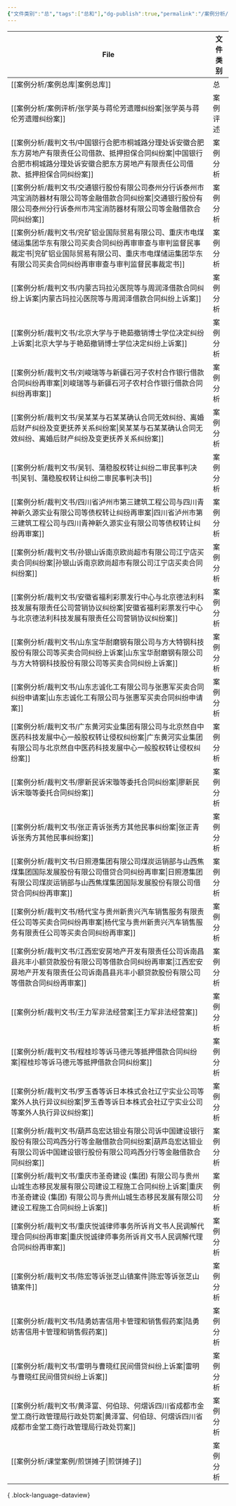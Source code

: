 ```yaml
---
{"文件类别":"总","tags":["总和"],"dg-publish":true,"permalink":"/案例分析/案例总库/","dgPassFrontmatter":true,"created":"2024-09-11T13:23:16.069+08:00","updated":"2024-09-13T09:57:53.492+08:00"}
---
```


| File                                                                                                                | 文件类别 |
| ------------------------------------------------------------------------------------------------------------------- | ---- |
| [[案例分析/案例总库\|案例总库]]                                                                                              | 总    |
| [[案例分析/案例评析/张学英与蒋伦芳遗赠纠纷案\|张学英与蒋伦芳遗赠纠纷案]]                                                                         | 案例评述 |
| [[案例分析/裁判文书/中国银行合肥市桐城路分理处诉安徽合肥东方房地产有限责任公司借款、抵押担保合同纠纷案\|中国银行合肥市桐城路分理处诉安徽合肥东方房地产有限责任公司借款、抵押担保合同纠纷案]]               | 案例分析 |
| [[案例分析/裁判文书/交通银行股份有限公司泰州分行诉泰州市鸿宝消防器材有限公司等金融借款合同纠纷案\|交通银行股份有限公司泰州分行诉泰州市鸿宝消防器材有限公司等金融借款合同纠纷案]]                     | 案例分析 |
| [[案例分析/裁判文书/兖矿铝业国际贸易有限公司、重庆市电煤储运集团华东有限公司买卖合同纠纷再审审查与审判监督民事裁定书\|兖矿铝业国际贸易有限公司、重庆市电煤储运集团华东有限公司买卖合同纠纷再审审查与审判监督民事裁定书]] | 案例分析 |
| [[案例分析/裁判文书/内蒙古玛拉沁医院等与周润泽借款合同纠纷上诉案\|内蒙古玛拉沁医院等与周润泽借款合同纠纷上诉案]]                                                     | 案例分析 |
| [[案例分析/裁判文书/北京大学与于艳茹撤销博士学位决定纠纷上诉案\|北京大学与于艳茹撤销博士学位决定纠纷上诉案]]                                                       | 案例分析 |
| [[案例分析/裁判文书/刘峻瑞等与新疆石河子农村合作银行借款合同纠纷再审案\|刘峻瑞等与新疆石河子农村合作银行借款合同纠纷再审案]]                                               | 案例分析 |
| [[案例分析/裁判文书/吴某某与石某某确认合同无效纠纷、离婚后财产纠纷及变更抚养关系纠纷案\|吴某某与石某某确认合同无效纠纷、离婚后财产纠纷及变更抚养关系纠纷案]]                               | 案例分析 |
| [[案例分析/裁判文书/吴钊、蒲稳股权转让纠纷二审民事判决书\|吴钊、蒲稳股权转让纠纷二审民事判决书]]                                                             | 案例分析 |
| [[案例分析/裁判文书/四川省泸州市第三建筑工程公司与四川青神新久源实业有限公司等债权转让纠纷再审案\|四川省泸州市第三建筑工程公司与四川青神新久源实业有限公司等债权转让纠纷再审案]]                     | 案例分析 |
| [[案例分析/裁判文书/孙银山诉南京欧尚超市有限公司江宁店买卖合同纠纷案\|孙银山诉南京欧尚超市有限公司江宁店买卖合同纠纷案]]                                                 | 案例分析 |
| [[案例分析/裁判文书/安徽省福利彩票发行中心与北京德法利科技发展有限责任公司营销协议纠纷案\|安徽省福利彩票发行中心与北京德法利科技发展有限责任公司营销协议纠纷案]]                             | 案例分析 |
| [[案例分析/裁判文书/山东宝华耐磨钢有限公司与方大特钢科技股份有限公司等买卖合同纠纷上诉案\|山东宝华耐磨钢有限公司与方大特钢科技股份有限公司等买卖合同纠纷上诉案]]                             | 案例分析 |
| [[案例分析/裁判文书/山东志诚化工有限公司与张惠军买卖合同纠纷申请案\|山东志诚化工有限公司与张惠军买卖合同纠纷申请案]]                                                   | 案例分析 |
| [[案例分析/裁判文书/广东黄河实业集团有限公司与北京然自中医药科技发展中心一般股权转让侵权纠纷案\|广东黄河实业集团有限公司与北京然自中医药科技发展中心一般股权转让侵权纠纷案]]                       | 案例分析 |
| [[案例分析/裁判文书/廖新民诉宋璇等委托合同纠纷案\|廖新民诉宋璇等委托合同纠纷案]]                                                                     | 案例分析 |
| [[案例分析/裁判文书/张正青诉张秀方其他民事纠纷案\|张正青诉张秀方其他民事纠纷案]]                                                                     | 案例分析 |
| [[案例分析/裁判文书/日照港集团有限公司煤炭运销部与山西焦煤集团国际发展股份有限公司借贷合同纠纷再审案\|日照港集团有限公司煤炭运销部与山西焦煤集团国际发展股份有限公司借贷合同纠纷再审案]]                 | 案例分析 |
| [[案例分析/裁判文书/杨代宝与贵州新贵兴汽车销售服务有限责任公司等买卖合同纠纷再审案\|杨代宝与贵州新贵兴汽车销售服务有限责任公司等买卖合同纠纷再审案]]                                   | 案例分析 |
| [[案例分析/裁判文书/江西宏安房地产开发有限责任公司诉南昌县兆丰小额贷款股份有限公司等借款合同纠纷再审案\|江西宏安房地产开发有限责任公司诉南昌县兆丰小额贷款股份有限公司等借款合同纠纷再审案]]               | 案例分析 |
| [[案例分析/裁判文书/王力军非法经营案\|王力军非法经营案]]                                                                                 | 案例分析 |
| [[案例分析/裁判文书/程桂珍等诉马德元等抵押借款合同纠纷案\|程桂珍等诉马德元等抵押借款合同纠纷案]]                                                             | 案例分析 |
| [[案例分析/裁判文书/罗玉香等诉日本株式会社辽宁实业公司等案外人执行异议纠纷案\|罗玉香等诉日本株式会社辽宁实业公司等案外人执行异议纠纷案]]                                         | 案例分析 |
| [[案例分析/裁判文书/葫芦岛宏达钼业有限公司诉中国建设银行股份有限公司鸡西分行等金融借款合同纠纷案\|葫芦岛宏达钼业有限公司诉中国建设银行股份有限公司鸡西分行等金融借款合同纠纷案]]                     | 案例分析 |
| [[案例分析/裁判文书/重庆市圣奇建设 (集团) 有限公司与贵州山城生态移民发展有限公司建设工程施工合同纠纷上诉案\|重庆市圣奇建设 (集团) 有限公司与贵州山城生态移民发展有限公司建设工程施工合同纠纷上诉案]]       | 案例分析 |
| [[案例分析/裁判文书/重庆悦诚律师事务所诉肖文书人民调解代理合同纠纷再审案\|重庆悦诚律师事务所诉肖文书人民调解代理合同纠纷再审案]]                                             | 案例分析 |
| [[案例分析/裁判文书/陈宏等诉张芝山镇案件\|陈宏等诉张芝山镇案件]]                                                                             | 案例分析 |
| [[案例分析/裁判文书/陆勇妨害信用卡管理和销售假药案\|陆勇妨害信用卡管理和销售假药案]]                                                                   | 案例分析 |
| [[案例分析/裁判文书/雷明与曹晓红民间借贷纠纷上诉案\|雷明与曹晓红民间借贷纠纷上诉案]]                                                                   | 案例分析 |
| [[案例分析/裁判文书/黄泽富、何伯琼、何熠诉四川省成都市金堂工商行政管理局行政处罚案\|黄泽富、何伯琼、何熠诉四川省成都市金堂工商行政管理局行政处罚案]]                                   | 案例分析 |
| [[案例分析/课堂案例/煎饼摊子\|煎饼摊子]]                                                                                         | 案例分析 |

{ .block-language-dataview}
